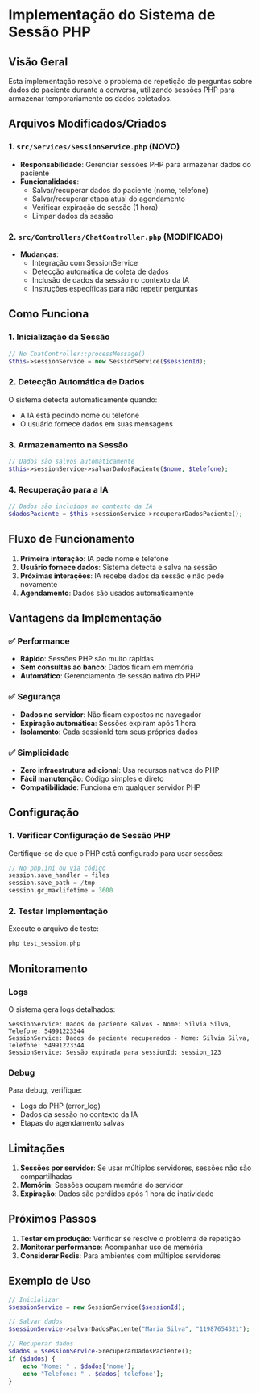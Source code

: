 # Implementação do Sistema de Sessão PHP

## Visão Geral

Esta implementação resolve o problema de repetição de perguntas sobre dados do paciente durante a conversa, utilizando sessões PHP para armazenar temporariamente os dados coletados.

## Arquivos Modificados/Criados

### 1. `src/Services/SessionService.php` (NOVO)
- **Responsabilidade**: Gerenciar sessões PHP para armazenar dados do paciente
- **Funcionalidades**:
  - Salvar/recuperar dados do paciente (nome, telefone)
  - Salvar/recuperar etapa atual do agendamento
  - Verificar expiração de sessão (1 hora)
  - Limpar dados da sessão

### 2. `src/Controllers/ChatController.php` (MODIFICADO)
- **Mudanças**:
  - Integração com SessionService
  - Detecção automática de coleta de dados
  - Inclusão de dados da sessão no contexto da IA
  - Instruções específicas para não repetir perguntas

## Como Funciona

### 1. Inicialização da Sessão
```php
// No ChatController::processMessage()
$this->sessionService = new SessionService($sessionId);
```

### 2. Detecção Automática de Dados
O sistema detecta automaticamente quando:
- A IA está pedindo nome ou telefone
- O usuário fornece dados em suas mensagens

### 3. Armazenamento na Sessão
```php
// Dados são salvos automaticamente
$this->sessionService->salvarDadosPaciente($nome, $telefone);
```

### 4. Recuperação para a IA
```php
// Dados são incluídos no contexto da IA
$dadosPaciente = $this->sessionService->recuperarDadosPaciente();
```

## Fluxo de Funcionamento

1. **Primeira interação**: IA pede nome e telefone
2. **Usuário fornece dados**: Sistema detecta e salva na sessão
3. **Próximas interações**: IA recebe dados da sessão e não pede novamente
4. **Agendamento**: Dados são usados automaticamente

## Vantagens da Implementação

### ✅ Performance
- **Rápido**: Sessões PHP são muito rápidas
- **Sem consultas ao banco**: Dados ficam em memória
- **Automático**: Gerenciamento de sessão nativo do PHP

### ✅ Segurança
- **Dados no servidor**: Não ficam expostos no navegador
- **Expiração automática**: Sessões expiram após 1 hora
- **Isolamento**: Cada sessionId tem seus próprios dados

### ✅ Simplicidade
- **Zero infraestrutura adicional**: Usa recursos nativos do PHP
- **Fácil manutenção**: Código simples e direto
- **Compatibilidade**: Funciona em qualquer servidor PHP

## Configuração

### 1. Verificar Configuração de Sessão PHP
Certifique-se de que o PHP está configurado para usar sessões:

```php
// No php.ini ou via código
session.save_handler = files
session.save_path = /tmp
session.gc_maxlifetime = 3600
```

### 2. Testar Implementação
Execute o arquivo de teste:
```bash
php test_session.php
```

## Monitoramento

### Logs
O sistema gera logs detalhados:
```
SessionService: Dados do paciente salvos - Nome: Silvia Silva, Telefone: 54991223344
SessionService: Dados do paciente recuperados - Nome: Silvia Silva, Telefone: 54991223344
SessionService: Sessão expirada para sessionId: session_123
```

### Debug
Para debug, verifique:
- Logs do PHP (error_log)
- Dados da sessão no contexto da IA
- Etapas do agendamento salvas

## Limitações

1. **Sessões por servidor**: Se usar múltiplos servidores, sessões não são compartilhadas
2. **Memória**: Sessões ocupam memória do servidor
3. **Expiração**: Dados são perdidos após 1 hora de inatividade

## Próximos Passos

1. **Testar em produção**: Verificar se resolve o problema de repetição
2. **Monitorar performance**: Acompanhar uso de memória
3. **Considerar Redis**: Para ambientes com múltiplos servidores

## Exemplo de Uso

```php
// Inicializar
$sessionService = new SessionService($sessionId);

// Salvar dados
$sessionService->salvarDadosPaciente("Maria Silva", "11987654321");

// Recuperar dados
$dados = $sessionService->recuperarDadosPaciente();
if ($dados) {
    echo "Nome: " . $dados['nome'];
    echo "Telefone: " . $dados['telefone'];
}
``` 